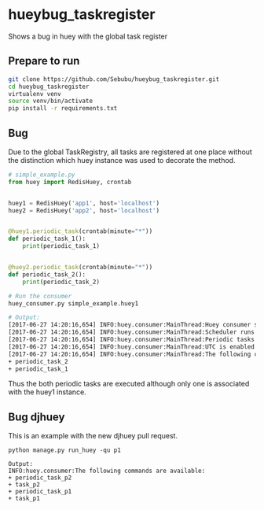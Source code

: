 # hueybug_taskregister
Shows a bug in huey with the global task register

## Prepare to run

```bash
git clone https://github.com/Sebubu/hueybug_taskregister.git
cd hueybug_taskregister
virtualenv venv
source venv/bin/activate
pip install -r requirements.txt
```

## Bug
Due to the global TaskRegistry, all tasks are registered at one place 
without the distinction which huey instance was used to decorate the method.

```python
# simple_example.py
from huey import RedisHuey, crontab


huey1 = RedisHuey('app1', host='localhost')
huey2 = RedisHuey('app2', host='localhost')


@huey1.periodic_task(crontab(minute="*"))
def periodic_task_1():
    print(periodic_task_1)


@huey2.periodic_task(crontab(minute="*"))
def periodic_task_2():
    print(periodic_task_2)
```

```bash
# Run the consumer
huey_consumer.py simple_example.huey1

# Output:
[2017-06-27 14:20:16,654] INFO:huey.consumer:MainThread:Huey consumer started with 1 thread, PID 9046
[2017-06-27 14:20:16,654] INFO:huey.consumer:MainThread:Scheduler runs every 1 seconds.
[2017-06-27 14:20:16,654] INFO:huey.consumer:MainThread:Periodic tasks are enabled.
[2017-06-27 14:20:16,654] INFO:huey.consumer:MainThread:UTC is enabled.
[2017-06-27 14:20:16,654] INFO:huey.consumer:MainThread:The following commands are available:
+ periodic_task_2
+ periodic_task_1
```
Thus the both periodic tasks are executed although only one is associated with the huey1 instance.

## Bug djhuey
This is an example with the new djhuey pull request.
```text
python manage.py run_huey -qu p1

Output:
INFO:huey.consumer:The following commands are available:
+ periodic_task_p2
+ task_p2
+ periodic_task_p1
+ task_p1
```
